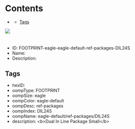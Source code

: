 



Contents
========

* [](#)
	* [Tags](#tags)
  
![][im]
# 

- ID: FOOTPRINT-eagle-eagle-default-ref-packages-DIL24S
- Name: 
- Description: 

## Tags

- hexID: 
- oompType: FOOTPRINT
- oompSize: eagle
- oompColor: eagle-default
- oompDesc: ref-packages
- oompIndex: DIL24S
- oompName: eagle-default/ref-packages/DIL24S
- description: &lt;b&gt;Dual In Line Package Small&lt;/b&gt;



[im]: image.png
